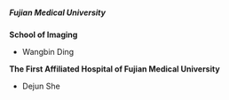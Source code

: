 <h5><strong>Fujian Medical University</strong></h5>

**School of Imaging**
* Wangbin Ding

**The First Affiliated Hospital of Fujian Medical University**
* Dejun She
